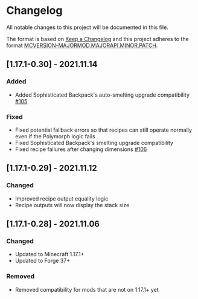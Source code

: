 # Changelog
All notable changes to this project will be documented in this file.

The format is based on [Keep a Changelog](http://keepachangelog.com/en/1.0.0/) and this project adheres to the format [MCVERSION-MAJORMOD.MAJORAPI.MINOR.PATCH](https://mcforge.readthedocs.io/en/1.15.x/conventions/versioning/).

## [1.17.1-0.30] - 2021.11.14
### Added
- Added Sophisticated Backpack's auto-smelting upgrade compatibility [#105](https://github.com/TheIllusiveC4/Polymorph/issues/105)
### Fixed
- Fixed potential fallback errors so that recipes can still operate normally even if the Polymorph logic fails
- Fixed Sophisticated Backpack's smelting upgrade compatibility
- Fixed recipe failures after changing dimensions [#106](https://github.com/TheIllusiveC4/Polymorph/issues/106)

## [1.17.1-0.29] - 2021.11.12
### Changed
- Improved recipe output equality logic
- Recipe outputs will now display the stack size

## [1.17.1-0.28] - 2021.11.06
### Changed
- Updated to Minecraft 1.17.1+
- Updated to Forge 37+
### Removed
- Removed compatibility for mods that are not on 1.17.1+ yet
